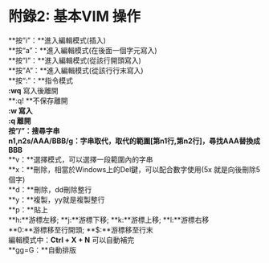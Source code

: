 # 附錄2: 基本VIM 操作
**按”i”：**進入編輯模式(插入)<br/>
**按“a”：**進入編輯模式(在後面一個字元寫入)<br/>
**按”I”：**進入編輯模式(從該行開頭寫入)<br/>
**按”A”：**進入編輯模式(從該行行末寫入)<br/>
**按“:”：**指令模式<br/>
**:wq** 寫入後離開<br/>
**:q! **不保存離開<br/>
**:w **寫入<br/>
**:q **離開<br/>
**按”/”：**搜尋字串<br/>
**n1,n2s/AAA/BBB/g：**字串取代，取代的範圍[第**n1**行,第**n2**行]，尋找**AAA**替換成**BBB**<br/>
**v：**選擇模式，可以選擇一段範圍內的字串<br/>
**x：**刪除，相當於Windows上的Del鍵，可以配合數字使用(5x 就是向後刪除5個字)<br/>
**d：**刪除，dd刪除整行<br/>
**y：**複製，yy就是複製整行<br/>
**p：**貼上<br/>
**h:**游標左移; **j:**游標下移; **k:**游標上移; **l:**游標右移<br/>
**0:**游標移至行開頭; **$:**游標移至行末<br/>
編輯模式中：**Ctrl + X + N** 可以自動補完<br/>
**gg=G：**自動排版<br/>

